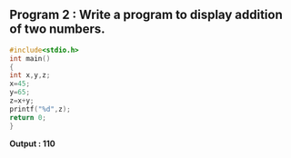 ## Program 2 : Write a program to display addition of two numbers.
```c
#include<stdio.h>
int main()
{
int x,y,z;
x=45;
y=65;
z=x+y;
printf("%d",z);
return 0;
}
```
**Output : 110**
